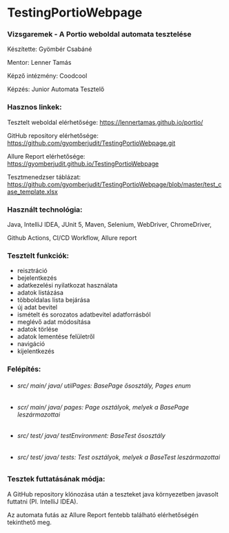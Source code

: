 # TestingPortioWebpage

### Vizsgaremek - A Portio weboldal automata tesztelése
Készítette: Gyömbér Csabáné

Mentor: Lenner Tamás

Képző intézmény: Coodcool

Képzés: Junior Automata Tesztelő

### **Hasznos linkek:**
Tesztelt weboldal elérhetősége: https://lennertamas.github.io/portio/

GitHub repository elérhetősége: https://github.com/gyomberjudit/TestingPortioWebpage.git

Allure Report elérhetősége: https://gyomberjudit.github.io/TestingPortioWebpage

Tesztmenedzser táblázat: https://github.com/gyomberjudit/TestingPortioWebpage/blob/master/test_case_template.xlsx

### **Használt technológia:**
Java, IntelliJ IDEA, JUnit 5, Maven, Selenium, WebDriver, ChromeDriver,

Github Actions, CI/CD Workflow, Allure report

### **Tesztelt funkciók:**
- reisztráció
- bejelentkezés
- adatkezelési nyilatkozat használata
- adatok listázása
- többoldalas lista bejárása
- új adat bevitel
- ismételt és sorozatos adatbevitel adatforrásból
- meglévő adat módosítása
- adatok törlése
- adatok lementése felületről
- navigáció
- kijelentkezés

### Felépítés:
- ###### _src/ main/ java/ utilPages:_   BasePage ősosztály, Pages enum 
- ###### _scr/ main/ java/ pages:_       Page osztályok, melyek a BasePage leszármazottai

- ###### _src/ test/ java/ testEnvironment:_  BaseTest ősosztály
- ###### _src/ test/ java/ tests:_            Test osztályok, melyek a BaseTest leszármazottai

### Tesztek futtatásának módja:

A GitHub repository klónozása után a teszteket java környezetben javasolt futtatni (Pl. IntelliJ IDEA).

Az automata futás az Allure Report fentebb található elérhetőségén tekinthető meg.